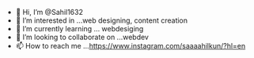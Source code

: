 - 👋 Hi, I’m @Sahil1632
- 👀 I’m interested in ...web designing, content creation
- 🌱 I’m currently learning ... webdesiging
- 💞️ I’m looking to collaborate on ...webdev
- 📫 How to reach me ...https://www.instagram.com/saaaahilkun/?hl=en

<!---

Sahil1632/Sahil1632 is a ✨ special ✨ repository because its `README.md` (this file) appears on your GitHub profile.
You can click the Preview link to take a look at your changes.
--->
